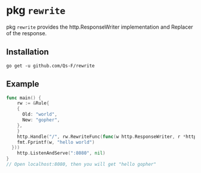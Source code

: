 # pkg `rewrite`

pkg `rewrite` provides the http.ResponseWriter implementation and Replacer of the response.

## Installation

`go get -u github.com/Qs-F/rewrite`

## Example

```go
func main() {
	rw := &Rule{
    {
      Old: "world",
      New: "gopher",
    },
	}
	http.Handle("/", rw.RewriteFunc(func(w http.ResponseWriter, r *http.Request) {
    fmt.Fprintf(w, "hello world")
  }))
	http.ListenAndServe(":8080", nil)
}
// Open localhost:8080, then you will get "hello gopher"
```
